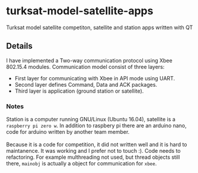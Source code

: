 # turksat-model-satellite-apps
Turksat model satellite competiton, satellite and station apps written with QT
## Details
I have implemented a Two-way communication protocol using Xbee 802.15.4 modules. Communication model consist of three layers:
- First layer for communicating with Xbee in API mode using UART.
- Second layer defines Command, Data and ACK packages.
- Third layer is application (ground station or satellite).
### Notes
Station is a computer running GNU/Linux (Ubuntu 16.04), satellite is a `raspberry pi zero w`. In addition to raspbery pi there are an arduino nano, code for arduino written by another team member.<br/><br/>
Because it is a code for competition, it did not written well and it is hard to maintanence. It was working and I prefer not to touch :). Code needs to refactoring. For example multhreading not used, but thread objects still there, `mainobj` is actually a object for communication for `xbee`. 
